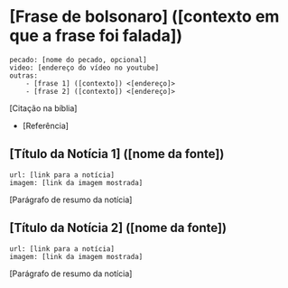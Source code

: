 # [Frase de bolsonaro] ([contexto em que a frase foi falada]) 

    pecado: [nome do pecado, opcional]
    video: [endereço do vídeo no youtube]
    outras:
        - [frase 1] ([contexto]) <[endereço]>
        - [frase 2] ([contexto]) <[endereço]>

[Citação na bíblia]
- [Referência]


## [Título da Notícia 1] ([nome da fonte])

    url: [link para a notícia]
    imagem: [link da imagem mostrada]

[Parágrafo de resumo da notícia]


## [Título da Notícia 2] ([nome da fonte])

    url: [link para a notícia]
    imagem: [link da imagem mostrada]

[Parágrafo de resumo da notícia]